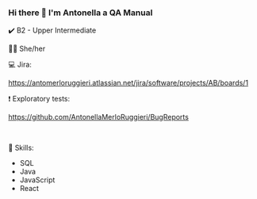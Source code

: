 ### Hi there 👋 I'm Antonella a QA Manual

<!--
**AntonellaMerloRuggieri/AntonellaMerloRuggieri** is a ✨ _special_ ✨ repository because its `README.md` (this file) appears on your GitHub profile.

-->

✔️󠁧󠁢󠁥󠁮󠁧󠁿 B2 - Upper Intermediate

👩🏻‍ She/her

💻 Jira:

https://antomerloruggieri.atlassian.net/jira/software/projects/AB/boards/1

❗ Exploratory tests:

https://github.com/AntonellaMerloRuggieri/BugReports

<br>

📝 Skills:
- SQL
- Java
- JavaScript
- React

